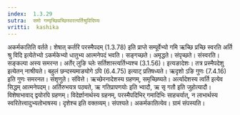 ```yaml
---
index:  1.3.29
sutra:  समो गम्यृच्छिप्रच्छिस्वरत्यर्तिश्रुविदिघ्यः
vritti:  kashika 
---
```


अकर्मकातिति वर्तते। शेषात् कर्तरि परस्मैपदम् (1.3.78) इति प्राप्ते सम्पूर्वेभ्यो गमि ऋच्छि प्रच्छि स्वरति अर्ति श्रु विदि इत्येतेभ्यो ऽकर्मकेभ्यो धातुभ्य आत्मनेपदं भवति। सङ्गच्छते। अमृद्धते। संपृच्छते। संस्वरति। सङ्कल्पा अस्य समरन्त। अर्तेर् लुङि च्लेः सर्तिशास्त्यर्तिभ्यश्च (3.1.56)। इत्यङादेशः। तत्र प्रस्मैपदेशु इत्येतन् नाश्रीयते। बहुलं छन्दस्यमाङ्योगे ऽपि (6.4.75) इत्याट् प्रतिषध्यते। ऋदृशो ऽङि गुणः (7.4.16) इति गुणः समरनत। संशृणुते। संवित्ते। ऋच्छेरनादेशस्य ग्रहणम्, समृच्छिष्यते। अर्त्यादेशस्य त्वर्ति इत्येव सिद्धम् आत्मनेपदम्। अर्तिरुभयत्र पठ्यते, ऋ गतिप्रापणयोः इति भ्वादौ, ऋ सृ गतौ इति जुहोत्यादौ। विशेषाभावाद् द्वयोरपि ग्रहणम्। विदेर्ज्ञानार्थस्य ग्रहनम्, परस्मैपदिभिर् गमादिभिः साहचर्यात्, न लाभार्थस्य स्वरितेत्त्वादुभ्यतोभाषस्य। दृशेश्च इति वक्तव्यम्। संपश्यते। अकर्मकातित्येव। ग्रामं संपस्यति।

